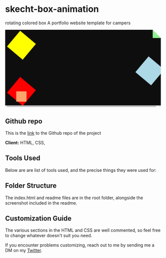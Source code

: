 # skecht-box-animation
rotating colored box
A portfolio website template for campers

![Timi-Busayo](color-box.png.png)

## Github repo

This is the [link](https://github.com/TimiBee/skecht-box-animation) to the Github repo of the project


**Client:** HTML, CSS, 

## Tools Used

Below are are list of tools used, and the precise things they were used for:


## Folder Structure

The index.html and readme files are in the root folder, alongside the screenshot included in the readme.



## Customization Guide

The various sections in the HTML and CSS are well commented, so feel free to change whatever doesn't suit you need.



If you encounter problems customizing, reach out to me by sending me a DM on my [Twitter](https://www.twitter.com/Timi_Bee).


